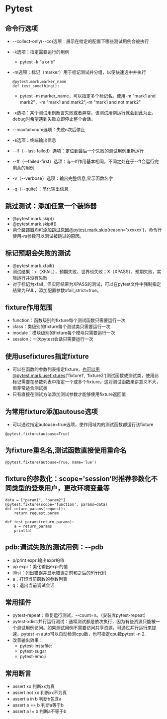 # Pytest
## 命令行选项
- --collect-only(--co)选项：展示在给定的配置下哪些测试用例会被执行
  

- -k选项：指定需要运行的用例
    - pytest -k “a or b”
    
    
- -m选项：标记（marker）用于标记测试并分组，以便快速选中并执行
    ```
    @pytest.mark.marker_name
    def test_something():
    ```
  - pytest -m marker_name，可以指定多个标记名。使用-m "mark1 and mark2"，-m "mark1 and mark2",-m "mark1 and not mark2"


- -x选项：某个测试用例断言失败或者异常，该测试用例运行就会到此为止，debug时希望遇到失败立即停止整个会话。


- --maxfail=num选项：失败n次后停止


- -s选项：终端输出信息


- --lf（--last-failed）选项：定位到最后一个失败的测试用例重新运行


- --ff（--failed-first）选项：与--lf作用基本相同，不同之处在于--ff会运行完剩余的用例


- -v（--verbose）选项：输出完整信息,显示函数名字


- -q（--quite）：简化输出信息

## 跳过测试：添加任意一个装饰器
- @pytest.mark.skip()
- @pytest.mark.skipif()
- 两个装饰器均可添加跳过原因@pytest.mark.skip(reason='xxxxxx')，命令行使用-rs参数可以测试被跳过的原因。

## 标记预期会失败的测试
- @pytest.mark.xfail()
- 测试结果：x（XFAIL），预期失败，世界也失败；X（XPASS），预期失败，实际运行并没有失败
- 对于标记为xfail，但实际结果为XPASS的测试，可以在pytest文件中强制指定结果为FAIL，添加配置参数xfail_strict=true。

## fixture作用范围
- function：函数级别的fixture每个测试函数只需要运行一次
- class：类级别的fixture每个测试类只需要运行一次
- module：模块级别的fixture每个模块只需要运行一次
- session：一次pytest会话只需要运行一次

## 使用usefixtures指定fixture
- 可以在函数的参数列表指定fixture，也可以用@pytest.mark.usefixtures('fixture1', 'fixture2')测试函数或测试类，使用此标记需要在参数列表中指定一个或多个fixture，这对测试函数来讲意义不大，但非常适合测试类
- 只有直接在测试方法添加测试参数才能够使用fixture返回值

## 为常用fixture添加autouse选项
- 可以通过指定autouse=true选项，使作用域内的测试函数都运行该fixture
```
@pytest.fixture(autouse=True)
```

## 为fixture重名名,测试函数直接使用重命名
```
@pytest.fixture(autouse=True, name='lue')
```

## fixture的参数化：scope='session'时推荐参数化不同类型的登录用户，更改环境变量等
```angular2html
data = ["param1", "param2"]
@pytest.fixture(scope='function', params=data)
def return_params(request):
    return request.param

def test_params(return_params):
    a = return_params
    print(a)
```

## pdb:调试失败的测试用例：--pdb
- p/print expr:输出expr的值
- pp expr：美化输出expr的值
- l/list：列出错误并显示错误之前和之后的5行代码
- a：打印当前函数的参数列表
- q：退出当前调试会话

## 常用插件
- pytest-repeat：重复运行测试，--count=n。（安装库pytest-repeat）
- pytest-xdist:并行运行测试：通常测试都是依次执行，因为有些资源只能被一个测试用例访问。如果测试用例不需要访问共享资源，可通过并行运行来提速。pytest -n auto可以自动检测cpu数，也可指定cpu数pytest -n 2.
- 改善输出效果：
  - pytest-instafile:
  - pytest-sugar
  - pytest-emoji
  
## 常用断言
- assert xx 判断xx为真
- assert not xx 判断xx不为真
- assert a in b 判断b包含a
- assert a == b 判断a等于b
- assert a != b 判断a不等于b